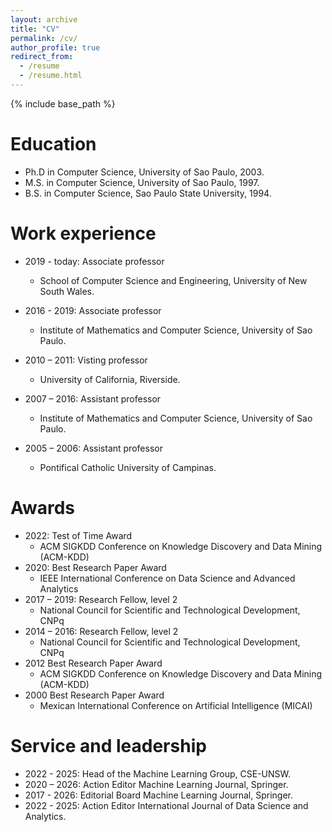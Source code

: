 ```yaml
---
layout: archive
title: "CV"
permalink: /cv/
author_profile: true
redirect_from:
  - /resume
  - /resume.html  
---
```


{% include base_path %}

Education
======
* Ph.D in Computer Science, University of Sao Paulo, 2003.
* M.S. in Computer Science, University of Sao Paulo, 1997.
* B.S. in Computer Science, Sao Paulo State University, 1994.

Work experience
======
* 2019 - today: Associate professor
  * School of Computer Science and Engineering, University of New South Wales.

* 2016 - 2019: Associate professor
  * Institute of Mathematics and Computer Science, University of Sao Paulo.

* 2010 – 2011: Visting professor
  * University of California, Riverside.

* 2007 – 2016: Assistant professor
  * Institute of Mathematics and Computer Science, University of Sao Paulo.

* 2005 – 2006: Assistant professor
  * Pontifical Catholic University of Campinas.

Awards
======
* 2022: Test of Time Award
  * ACM SIGKDD Conference on Knowledge Discovery and Data Mining (ACM-KDD)
* 2020: Best Research Paper Award
  * IEEE International Conference on Data Science and Advanced Analytics
* 2017 – 2019: Research Fellow, level 2
  * National Council for Scientific and Technological Development, CNPq
* 2014 – 2016: Research Fellow, level 2
  * National Council for Scientific and Technological Development, CNPq
* 2012  Best Research Paper Award
  * ACM SIGKDD Conference on Knowledge Discovery and Data Mining (ACM-KDD)
* 2000  Best Research Paper Award
  * Mexican International Conference on Artificial Intelligence (MICAI)
  
Service and leadership
======
* 2022 - 2025: Head of the Machine Learning Group, CSE-UNSW.
* 2020 – 2026: Action Editor Machine Learning Journal, Springer.
* 2017 - 2026: Editorial Board Machine Learning Journal, Springer.
* 2022 - 2025: Action Editor International Journal of Data Science and Analytics.


